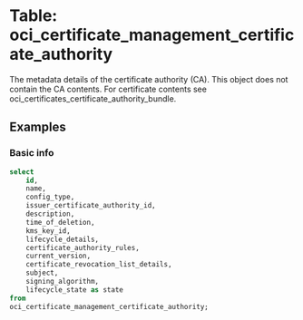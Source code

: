 # Table: oci_certificate_management_certificate_authority

The metadata details of the certificate authority (CA). This object does not contain the CA contents. For certificate contents see oci_certificates_certificate_authority_bundle.

## Examples

### Basic info

```sql
select
    id,
    name,
    config_type,
    issuer_certificate_authority_id,
    description,
    time_of_deletion,
    kms_key_id,
    lifecycle_details,
    certificate_authority_rules,
    current_version,
    certificate_revocation_list_details,
    subject,
    signing_algorithm,
    lifecycle_state as state
from
oci_certificate_management_certificate_authority;
```